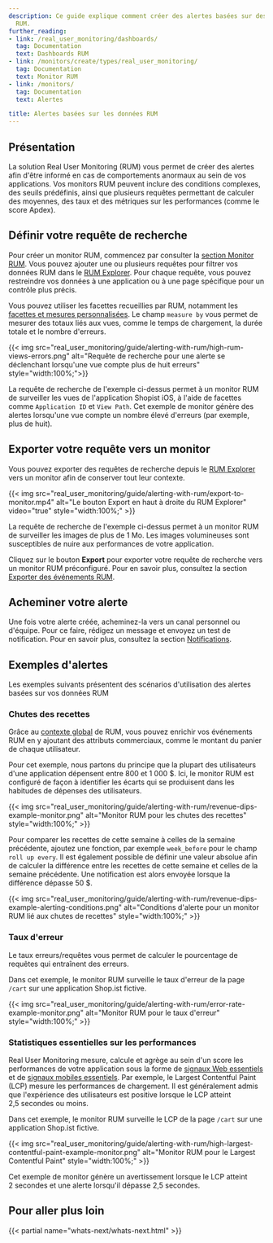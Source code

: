 ```yaml
---
description: Ce guide explique comment créer des alertes basées sur des événements
  RUM.
further_reading:
- link: /real_user_monitoring/dashboards/
  tag: Documentation
  text: Dashboards RUM
- link: /monitors/create/types/real_user_monitoring/
  tag: Documentation
  text: Monitor RUM
- link: /monitors/
  tag: Documentation
  text: Alertes

title: Alertes basées sur les données RUM
---
```


## Présentation

La solution Real User Monitoring (RUM) vous permet de créer des alertes afin d'être informé en cas de comportements anormaux au sein de vos applications. Vos monitors RUM peuvent inclure des conditions complexes, des seuils prédéfinis, ainsi que plusieurs requêtes permettant de calculer des moyennes, des taux et des métriques sur les performances (comme le score Apdex).

## Définir votre requête de recherche

Pour créer un monitor RUM, commencez par consulter la [section Monitor RUM][1]. Vous pouvez ajouter une ou plusieurs requêtes pour filtrer vos données RUM dans le [RUM Explorer][2]. Pour chaque requête, vous pouvez restreindre vos données à une application ou à une page spécifique pour un contrôle plus précis.

Vous pouvez utiliser les facettes recueillies par RUM, notamment les [facettes et mesures personnalisées][3]. Le champ `measure by` vous permet de mesurer des totaux liés aux vues, comme le temps de chargement, la durée totale et le nombre d'erreurs.

{{< img src="real_user_monitoring/guide/alerting-with-rum/high-rum-views-errors.png" alt="Requête de recherche pour une alerte se déclenchant lorsqu'une vue compte plus de huit erreurs" style="width:100%;">}}

La requête de recherche de l'exemple ci-dessus permet à un monitor RUM de surveiller les vues de l'application Shopist iOS, à l'aide de facettes comme `Application ID` et `View Path`. Cet exemple de monitor génère des alertes lorsqu'une vue compte un nombre élevé d'erreurs (par exemple, plus de huit).

## Exporter votre requête vers un monitor

Vous pouvez exporter des requêtes de recherche depuis le [RUM Explorer][2] vers un monitor afin de conserver tout leur contexte.

{{< img src="real_user_monitoring/guide/alerting-with-rum/export-to-monitor.mp4" alt="Le bouton Export en haut à droite du RUM Explorer" video="true" style="width:100%;" >}}

La requête de recherche de l'exemple ci-dessus permet à un monitor RUM de surveiller les images de plus de 1 Mo. Les images volumineuses sont susceptibles de nuire aux performances de votre application.

Cliquez sur le bouton **Export** pour exporter votre requête de recherche vers un monitor RUM préconfiguré. Pour en savoir plus, consultez la section [Exporter des événements RUM][4].

## Acheminer votre alerte

Une fois votre alerte créée, acheminez-la vers un canal personnel ou d'équipe. Pour ce faire, rédigez un message et envoyez un test de notification. Pour en savoir plus, consultez la section [Notifications][5].

## Exemples d'alertes

Les exemples suivants présentent des scénarios d'utilisation des alertes basées sur vos données RUM

### Chutes des recettes

Grâce au [contexte global][6] de RUM, vous pouvez enrichir vos événements RUM en y ajoutant des attributs commerciaux, comme le montant du panier de chaque utilisateur.

Pour cet exemple, nous partons du principe que la plupart des utilisateurs d'une application dépensent entre 800 et 1 000 $. Ici, le monitor RUM est configuré de façon à identifier les écarts qui se produisent dans les habitudes de dépenses des utilisateurs.

{{< img src="real_user_monitoring/guide/alerting-with-rum/revenue-dips-example-monitor.png" alt="Monitor RUM pour les chutes des recettes" style="width:100%;" >}}

Pour comparer les recettes de cette semaine à celles de la semaine précédente, ajoutez une fonction, par exemple `week_before` pour le champ `roll up every`. Il est également possible de définir une valeur absolue afin de calculer la différence entre les recettes de cette semaine et celles de la semaine précédente. Une notification est alors envoyée lorsque la différence dépasse 50 $.

{{< img src="real_user_monitoring/guide/alerting-with-rum/revenue-dips-example-alerting-conditions.png" alt="Conditions d'alerte pour un monitor RUM lié aux chutes de recettes" style="width:100%;" >}}

### Taux d'erreur

Le taux erreurs/requêtes vous permet de calculer le pourcentage de requêtes qui entraînent des erreurs.

Dans cet exemple, le monitor RUM surveille le taux d'erreur de la page `/cart` sur une application Shop.ist fictive.

{{< img src="real_user_monitoring/guide/alerting-with-rum/error-rate-example-monitor.png" alt="Monitor RUM pour le taux d'erreur" style="width:100%;" >}}

### Statistiques essentielles sur les performances

Real User Monitoring mesure, calcule et agrège au sein d'un score les performances de votre application sous la forme de [signaux Web essentiels][7] et de [signaux mobiles essentiels][8]. Par exemple, le Largest Contentful Paint (LCP) mesure les performances de chargement. Il est généralement admis que l'expérience des utilisateurs est positive lorsque le LCP atteint 2,5 secondes ou moins.

Dans cet exemple, le monitor RUM surveille le LCP de la page `/cart` sur une application Shop.ist fictive.

{{< img src="real_user_monitoring/guide/alerting-with-rum/high-largest-contentful-paint-example-monitor.png" alt="Monitor RUM pour le Largest Contentful Paint" style="width:100%;" >}}

Cet exemple de monitor génère un avertissement lorsque le LCP atteint 2 secondes et une alerte lorsqu'il dépasse 2,5 secondes.

## Pour aller plus loin

{{< partial name="whats-next/whats-next.html" >}}

[1]: /fr/monitors/create/types/real_user_monitoring/#create-a-rum-monitor
[2]: https://app.datadoghq.com/rum/explorer
[3]: /fr/real_user_monitoring/guide/send-rum-custom-actions/#create-facets-and-measures-on-your-new-attributes
[4]: /fr/real_user_monitoring/explorer/export/
[5]: /fr/monitors/notify/
[6]: /fr/real_user_monitoring/browser/modifying_data_and_context/?tab=npm#global-context
[7]: /fr/real_user_monitoring/browser/monitoring_page_performance/#performance-metrics-for-views
[8]: /fr/real_user_monitoring/android/mobile_vitals/
